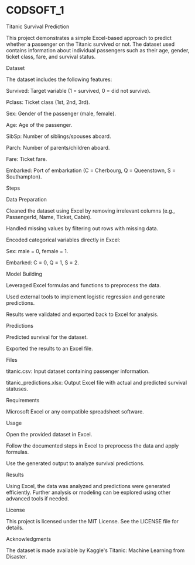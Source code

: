 # CODSOFT_1
Titanic Survival Prediction

This project demonstrates a simple Excel-based approach to predict whether a passenger on the Titanic survived or not. The dataset used contains information about individual passengers such as their age, gender, ticket class, fare, and survival status.

Dataset

The dataset includes the following features:

Survived: Target variable (1 = survived, 0 = did not survive).

Pclass: Ticket class (1st, 2nd, 3rd).

Sex: Gender of the passenger (male, female).

Age: Age of the passenger.

SibSp: Number of siblings/spouses aboard.

Parch: Number of parents/children aboard.

Fare: Ticket fare.

Embarked: Port of embarkation (C = Cherbourg, Q = Queenstown, S = Southampton).

Steps

Data Preparation

Cleaned the dataset using Excel by removing irrelevant columns (e.g., PassengerId, Name, Ticket, Cabin).

Handled missing values by filtering out rows with missing data.

Encoded categorical variables directly in Excel:

Sex: male = 0, female = 1.

Embarked: C = 0, Q = 1, S = 2.

Model Building

Leveraged Excel formulas and functions to preprocess the data.

Used external tools to implement logistic regression and generate predictions.

Results were validated and exported back to Excel for analysis.

Predictions

Predicted survival for the dataset.

Exported the results to an Excel file.

Files

titanic.csv: Input dataset containing passenger information.

titanic_predictions.xlsx: Output Excel file with actual and predicted survival statuses.

Requirements

Microsoft Excel or any compatible spreadsheet software.

Usage

Open the provided dataset in Excel.

Follow the documented steps in Excel to preprocess the data and apply formulas.

Use the generated output to analyze survival predictions.

Results

Using Excel, the data was analyzed and predictions were generated efficiently. Further analysis or modeling can be explored using other advanced tools if needed.

License

This project is licensed under the MIT License. See the LICENSE file for details.

Acknowledgments

The dataset is made available by Kaggle's Titanic: Machine Learning from Disaster.
